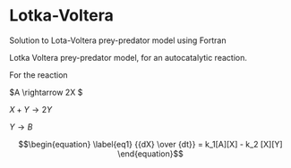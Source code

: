 # Lotka-Voltera
Solution to Lota-Voltera prey-predator model using Fortran

Lotka Voltera prey-predator model, for an autocatalytic reaction. 

For the reaction

$A \rightarrow 2X $

$X + Y \rightarrow 2Y$

$Y \rightarrow B$

$$\begin{equation} \label{eq1}
{{dX} \over {dt}} = k_1[A][X] - k_2 [X][Y]
\end{equation}$$
